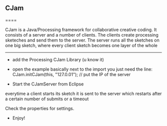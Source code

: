 ## CJam
====

CJam is a Java/Processing framework for collaborative creative coding. It consists of a server and a number of clients. The clients create processing sketeches and send them to the server. The server runs all the sketches on one big sketch, where every client sketch becomes one layer of the whole

---
* add the Processing CJam Library (u know it)

* open the example
basically next to the import you just need the line:
CJam.initCJam(this, "127.0.01"); // put the IP of the server
 
* Start the CJamServer from Eclipse

everytime a client starts its sketch it is sent to the server
which restarts after a certain number of submits or a timeout

Check the properties for settings.

* Enjoy!